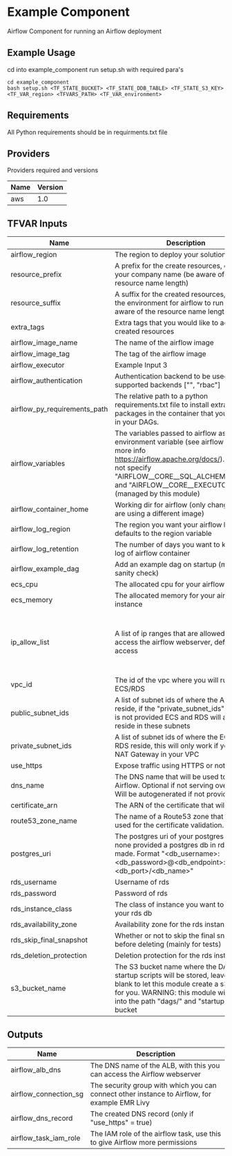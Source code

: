 # Example Component

Airflow Component for running an Airflow deployment

## Example Usage

cd into example_component
run setup.sh with required para's

```
cd example_component
bash setup.sh <TF_STATE_BUCKET> <TF_STATE_DDB_TABLE> <TF_STATE_S3_KEY> <TF_VAR_region> <TFVARS_PATH> <TF_VAR_environment>
```

<!-- BEGINNING OF PRE-COMMIT-TERRAFORM DOCS HOOK -->
## Requirements

All Python requirements should be in requirments.txt file

## Providers

Providers required and versions

| Name | Version |
|------|---------|
| aws | 1.0 |


## TFVAR Inputs

| Name | Description | Type | Default | Required |
|------|-------------|------|---------|:--------:|
| airflow_region | The region to deploy your solution to | `string` | `"eu-west-1"` | no |
| resource_prefix | A prefix for the create resources, example your company name (be aware of the resource name length) | `string` | `"voyager"` | no |
| resource_suffix | A suffix for the created resources, example the environment for airflow to run in (be aware of the resource name length) | `string` | `"dev"` | yes |
| extra_tags | Extra tags that you would like to add to all created resources | `map(string)` | `{}` | no |
| airflow_image_name | The name of the airflow image | `string` | `"apache/airflow"` | no |
| airflow_image_tag | The tag of the airflow image | `string` | `"1.10.12"` | no |
| airflow_executor | Example Input 3 | `string` | `"Local"` | no |
| airflow_authentication | Authentication backend to be used, supported backends [\"\", \"rbac\"] | `string` | `""` | no |
| airflow_py_requirements_path | The relative path to a python requirements.txt file to install extra packages in the container that you can use in your DAGs. | `string` | `"./requirements.txt"` | no |
| airflow_variables | The variables passed to airflow as an environment variable (see airflow docs for more info https://airflow.apache.org/docs/). You can not specify \"AIRFLOW__CORE__SQL_ALCHEMY_CONN\" and \"AIRFLOW__CORE__EXECUTOR\" (managed by this module) | `string` | `{AIRFLOW__WEBSERVER__NAVBAR_COLOR : "#f58220"}` | no |
| airflow_container_home | Working dir for airflow (only change if you are using a different image) | `string` | `"/opt/airflow"` | no |
| airflow_log_region | The region you want your airflow logs in, defaults to the region variable | `string` | `""` | no |
| airflow_log_retention | The number of days you want to keep the log of airflow container | `string` | `"7"` | no |
| airflow_example_dag | Add an example dag on startup (mostly for sanity check) | `bool` | `true` | no |
| ecs_cpu | The allocated cpu for your airflow instance | `number` | `1024` | no |
| ecs_memory | The allocated memory for your airflow instance | `number` | `2048` | no |
| ip_allow_list | A list of ip ranges that are allowed to access the airflow webserver, default: full access | `list(string)` | `["109.94.138.30/32", "109.94.137.128/32", "109.94.137.129/32", "109.94.137.130/32", "109.94.138.128/32", "109.94.138.129/32", "109.94.138.130/32", "46.233.117.136/29" , "46.233.117.152/29"]` | no |
| vpc_id | The id of the vpc where you will run ECS/RDS | `string` | `""` | yes |
| public_subnet_ids | A list of subnet ids of where the ALB will reside, if the \"private_subnet_ids\" variable is not provided ECS and RDS will also reside in these subnets | `list(string)` | `[]` | no |
| private_subnet_ids | A list of subnet ids of where the ECS and RDS reside, this will only work if you have a NAT Gateway in your VPC | `list(string)` | `[]` | no |
| use_https | Expose traffic using HTTPS or not | `bool` | `false` | no |
| dns_name | The DNS name that will be used to expose Airflow. Optional if not serving over HTTPS. Will be autogenerated if not provided | `string` | `""` | no |
| certificate_arn | The ARN of the certificate that will be used | `string` | `""` | no |
| route53_zone_name | The name of a Route53 zone that will be used for the certificate validation. | `string` | `""` | no |
| postgres_uri | The postgres uri of your postgres db, if none provided a postgres db in rds is made. Format \"<db_username>:<db_password>@<db_endpoint>:<db_port>/<db_name>\" | `string` | `""` | no |
| rds_username | Username of rds | `string` | `"airflow"` | no |
| rds_password | Password of rds | `string` | `""` | no |
| rds_instance_class | The class of instance you want to give to your rds db | `string` | `"db.t2.micro"` | no |
| rds_availability_zone | Availability zone for the rds instance | `string` | `"eu-west-1a"` | no |
| rds_skip_final_snapshot | Whether or not to skip the final snapshot before deleting (mainly for tests) | `bool` | `false` | no |
| rds_deletion_protection | Deletion protection for the rds instance | `string` | `false` | no |
| s3_bucket_name | The S3 bucket name where the DAGs and startup scripts will be stored, leave this blank to let this module create a s3 bucket for you. WARNING: this module will put files into the path \"dags/\" and \"startup/\" of the bucket | `string` | `""` | no |

## Outputs

| Name | Description |
|------|-------------|
| airflow_alb_dns | The DNS name of the ALB, with this you can access the Airflow webserver
| airflow_connection_sg | The security group with which you can connect other instance to Airflow, for example EMR Livy
| airflow_dns_record | The created DNS record (only if "use_https" = true)
| airflow_task_iam_role | The IAM role of the airflow task, use this to give Airflow more permissions
<!-- END OF PRE-COMMIT-TERRAFORM DOCS HOOK -->